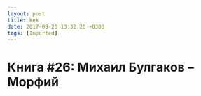 ```yaml
---
layout: post
title: kek
date: 2017-08-20 13:32:20 +0300
tags: [Imported]
---
```

# Книга #26: Михаил Булгаков – Морфий

